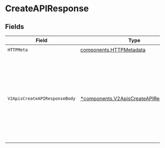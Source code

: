 # CreateAPIResponse


## Fields

| Field                                                                                                                          | Type                                                                                                                           | Required                                                                                                                       | Description                                                                                                                    |
| ------------------------------------------------------------------------------------------------------------------------------ | ------------------------------------------------------------------------------------------------------------------------------ | ------------------------------------------------------------------------------------------------------------------------------ | ------------------------------------------------------------------------------------------------------------------------------ |
| `HTTPMeta`                                                                                                                     | [components.HTTPMetadata](../../models/components/httpmetadata.md)                                                             | :heavy_check_mark:                                                                                                             | N/A                                                                                                                            |
| `V2ApisCreateAPIResponseBody`                                                                                                  | [*components.V2ApisCreateAPIResponseBody](../../models/components/v2apiscreateapiresponsebody.md)                              | :heavy_minus_sign:                                                                                                             | API namespace created successfully. The response contains the unique API ID for referencing this namespace in key operations.<br/> |